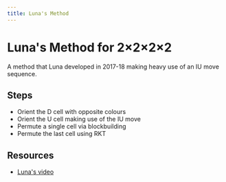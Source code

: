 ```yaml
---
title: Luna's Method
---
```


# Luna's Method for 2×2×2×2

A method that Luna developed in 2017-18 making heavy use of an IU move sequence.

## Steps
- Orient the D cell with opposite colours
- Orient the U cell making use of the IU move
- Permute a single cell via blockbuilding
- Permute the last cell using RKT


## Resources
- [Luna's video](https://www.youtube.com/watch?v=lrD-GO-RMCE)